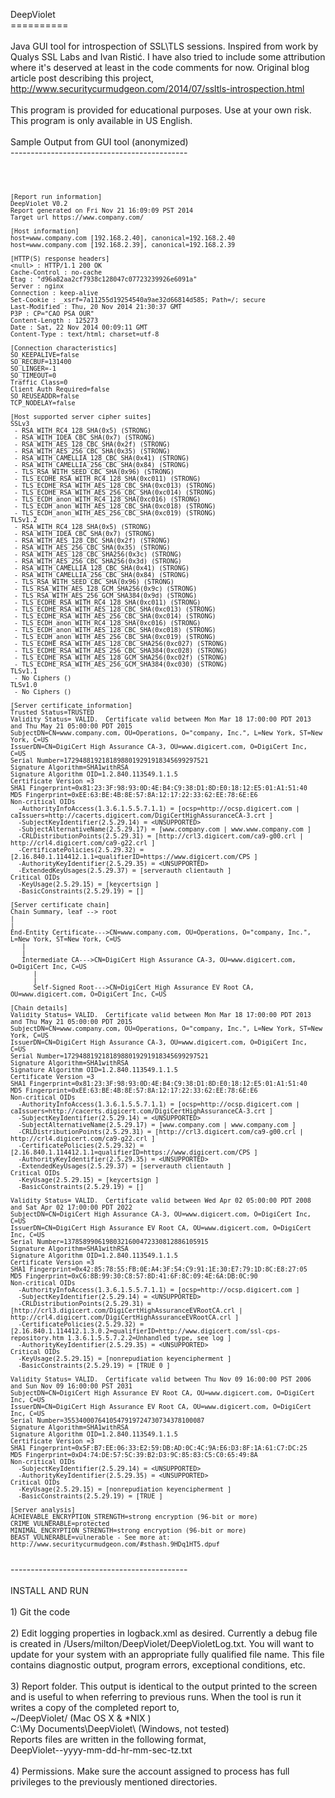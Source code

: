 DeepViolet<br/>
==========<br/>
<br/>
Java GUI tool for introspection of SSL\TLS sessions.  Inspired from work by Qualys SSL Labs and Ivan Ristić.  I have also tried to include some attribution where it's deserved at least in the code comments for now.  Original blog article post describing this project, http://www.securitycurmudgeon.com/2014/07/ssltls-introspection.html<br/>
<br/>
This program is provided for educational purposes.  Use at your own risk.  This program is only available in US English.<br/>
<br/>
Sample Output from GUI tool (anonymized)<br/>
--------------------------------------------<br/>
<br/>
<code>
	
	[Report run information]
	DeepViolet V0.2
	Report generated on Fri Nov 21 16:09:09 PST 2014
	Target url https://www.company.com/

	[Host information]
	host=www.company.com [192.168.2.40], canonical=192.168.2.40
	host=www.company.com [192.168.2.39], canonical=192.168.2.39

	[HTTP(S) response headers]
	<null> : HTTP/1.1 200 OK
	Cache-Control : no-cache
	Etag : "d96a82aa2cf7938c128047c07723239926e6091a"
	Server : nginx
	Connection : keep-alive
	Set-Cookie : _xsrf=7a11255d19254540a9ae32d66814d585; Path=/; secure
	Last-Modified : Thu, 20 Nov 2014 21:30:37 GMT
	P3P : CP="CAO PSA OUR"
	Content-Length : 125273
	Date : Sat, 22 Nov 2014 00:09:11 GMT
	Content-Type : text/html; charset=utf-8

	[Connection characteristics]
	SO_KEEPALIVE=false
	SO_RECBUF=131400
	SO_LINGER=-1
	SO_TIMEOUT=0
	Traffic Class=0
	Client Auth Required=false
	SO_REUSEADDR=false
	TCP_NODELAY=false

	[Host supported server cipher suites]
	SSLv3
	 - RSA_WITH_RC4_128_SHA(0x5) (STRONG)
	 - RSA_WITH_IDEA_CBC_SHA(0x7) (STRONG)
	 - RSA_WITH_AES_128_CBC_SHA(0x2f) (STRONG)
	 - RSA_WITH_AES_256_CBC_SHA(0x35) (STRONG)
	 - RSA_WITH_CAMELLIA_128_CBC_SHA(0x41) (STRONG)
	 - RSA_WITH_CAMELLIA_256_CBC_SHA(0x84) (STRONG)
	 - TLS_RSA_WITH_SEED_CBC_SHA(0x96) (STRONG)
	 - TLS_ECDHE_RSA_WITH_RC4_128_SHA(0xc011) (STRONG)
	 - TLS_ECDHE_RSA_WITH_AES_128_CBC_SHA(0xc013) (STRONG)
	 - TLS_ECDHE_RSA_WITH_AES_256_CBC_SHA(0xc014) (STRONG)
	 - TLS_ECDH_anon_WITH_RC4_128_SHA(0xc016) (STRONG)
	 - TLS_ECDH_anon_WITH_AES_128_CBC_SHA(0xc018) (STRONG)
	 - TLS_ECDH_anon_WITH_AES_256_CBC_SHA(0xc019) (STRONG)
	TLSv1.2
	 - RSA_WITH_RC4_128_SHA(0x5) (STRONG)
	 - RSA_WITH_IDEA_CBC_SHA(0x7) (STRONG)
	 - RSA_WITH_AES_128_CBC_SHA(0x2f) (STRONG)
	 - RSA_WITH_AES_256_CBC_SHA(0x35) (STRONG)
	 - RSA_WITH_AES_128_CBC_SHA256(0x3c) (STRONG)
	 - RSA_WITH_AES_256_CBC_SHA256(0x3d) (STRONG)
	 - RSA_WITH_CAMELLIA_128_CBC_SHA(0x41) (STRONG)
	 - RSA_WITH_CAMELLIA_256_CBC_SHA(0x84) (STRONG)
	 - TLS_RSA_WITH_SEED_CBC_SHA(0x96) (STRONG)
	 - TLS_RSA_WITH_AES_128_GCM_SHA256(0x9c) (STRONG)
	 - TLS_RSA_WITH_AES_256_GCM_SHA384(0x9d) (STRONG)
	 - TLS_ECDHE_RSA_WITH_RC4_128_SHA(0xc011) (STRONG)
	 - TLS_ECDHE_RSA_WITH_AES_128_CBC_SHA(0xc013) (STRONG)
	 - TLS_ECDHE_RSA_WITH_AES_256_CBC_SHA(0xc014) (STRONG)
	 - TLS_ECDH_anon_WITH_RC4_128_SHA(0xc016) (STRONG)
	 - TLS_ECDH_anon_WITH_AES_128_CBC_SHA(0xc018) (STRONG)
	 - TLS_ECDH_anon_WITH_AES_256_CBC_SHA(0xc019) (STRONG)
	 - TLS_ECDHE_RSA_WITH_AES_128_CBC_SHA256(0xc027) (STRONG)
	 - TLS_ECDHE_RSA_WITH_AES_256_CBC_SHA384(0xc028) (STRONG)
	 - TLS_ECDHE_RSA_WITH_AES_128_GCM_SHA256(0xc02f) (STRONG)
	 - TLS_ECDHE_RSA_WITH_AES_256_GCM_SHA384(0xc030) (STRONG)
	TLSv1.1
	 - No Ciphers ()
	TLSv1.0
	 - No Ciphers ()

	[Server certificate information]
	Trusted Status=TRUSTED
	Validity Status= VALID.  Certificate valid between Mon Mar 18 17:00:00 PDT 2013 and Thu May 21 05:00:00 PDT 2015
	SubjectDN=CN=www.company.com, OU=Operations, O="company, Inc.", L=New York, ST=New York, C=US
	IssuerDN=CN=DigiCert High Assurance CA-3, OU=www.digicert.com, O=DigiCert Inc, C=US
	Serial Number=17294881921818988019291918345699297521
	Signature Algorithm=SHA1withRSA
	Signature Algorithm OID=1.2.840.113549.1.1.5
	Certificate Version =3
	SHA1 Fingerprint=0x81:23:3F:98:93:0D:4E:B4:C9:38:D1:8D:E0:18:12:E5:01:A1:51:40
	MD5 Fingerprint=0xEE:63:BE:4B:8E:57:8A:12:17:22:33:62:EE:78:6E:E6
	Non-critical OIDs
	  -AuthorityInfoAccess(1.3.6.1.5.5.7.1.1) = [ocsp=http://ocsp.digicert.com | caIssuers=http://cacerts.digicert.com/DigiCertHighAssuranceCA-3.crt ]
	  -SubjectKeyIdentifier(2.5.29.14) = <UNSUPPORTED>
	  -SubjectAlternativeName(2.5.29.17) = [www.company.com | www.www.company.com ]
	  -CRLDistributionPoints(2.5.29.31) = [http://crl3.digicert.com/ca9-g00.crl | http://crl4.digicert.com/ca9-g22.crl ]
	  -CertificatePolicies(2.5.29.32) = [2.16.840.1.114412.1.1=qualifierID=https://www.digicert.com/CPS ]
	  -AuthorityKeyIdentifier(2.5.29.35) = <UNSUPPORTED>
	  -ExtendedKeyUsages(2.5.29.37) = [serverauth clientauth ]
	Critical OIDs
	  -KeyUsage(2.5.29.15) = [keycertsign ]
	  -BasicConstraints(2.5.29.19) = []

	[Server certificate chain]
	Chain Summary, leaf --> root
	|
	|
	End-Entity Certificate--->CN=www.company.com, OU=Operations, O="company, Inc.", L=New York, ST=New York, C=US
	   |
	   |
	   Intermediate CA--->CN=DigiCert High Assurance CA-3, OU=www.digicert.com, O=DigiCert Inc, C=US
	      |
	      |
	      Self-Signed Root--->CN=DigiCert High Assurance EV Root CA, OU=www.digicert.com, O=DigiCert Inc, C=US

	[Chain details]
	Validity Status= VALID.  Certificate valid between Mon Mar 18 17:00:00 PDT 2013 and Thu May 21 05:00:00 PDT 2015
	SubjectDN=CN=www.company.com, OU=Operations, O="company, Inc.", L=New York, ST=New York, C=US
	IssuerDN=CN=DigiCert High Assurance CA-3, OU=www.digicert.com, O=DigiCert Inc, C=US
	Serial Number=17294881921818988019291918345699297521
	Signature Algorithm=SHA1withRSA
	Signature Algorithm OID=1.2.840.113549.1.1.5
	Certificate Version =3
	SHA1 Fingerprint=0x81:23:3F:98:93:0D:4E:B4:C9:38:D1:8D:E0:18:12:E5:01:A1:51:40
	MD5 Fingerprint=0xEE:63:BE:4B:8E:57:8A:12:17:22:33:62:EE:78:6E:E6
	Non-critical OIDs
	  -AuthorityInfoAccess(1.3.6.1.5.5.7.1.1) = [ocsp=http://ocsp.digicert.com | caIssuers=http://cacerts.digicert.com/DigiCertHighAssuranceCA-3.crt ]
	  -SubjectKeyIdentifier(2.5.29.14) = <UNSUPPORTED>
	  -SubjectAlternativeName(2.5.29.17) = [www.company.com | www.company.com ]
	  -CRLDistributionPoints(2.5.29.31) = [http://crl3.digicert.com/ca9-g00.crl | http://crl4.digicert.com/ca9-g22.crl ]
	  -CertificatePolicies(2.5.29.32) = [2.16.840.1.114412.1.1=qualifierID=https://www.digicert.com/CPS ]
	  -AuthorityKeyIdentifier(2.5.29.35) = <UNSUPPORTED>
	  -ExtendedKeyUsages(2.5.29.37) = [serverauth clientauth ]
	Critical OIDs
	  -KeyUsage(2.5.29.15) = [keycertsign ]
	  -BasicConstraints(2.5.29.19) = []

	Validity Status= VALID.  Certificate valid between Wed Apr 02 05:00:00 PDT 2008 and Sat Apr 02 17:00:00 PDT 2022
	SubjectDN=CN=DigiCert High Assurance CA-3, OU=www.digicert.com, O=DigiCert Inc, C=US
	IssuerDN=CN=DigiCert High Assurance EV Root CA, OU=www.digicert.com, O=DigiCert Inc, C=US
	Serial Number=13785899061980321600472330812886105915
	Signature Algorithm=SHA1withRSA
	Signature Algorithm OID=1.2.840.113549.1.1.5
	Certificate Version =3
	SHA1 Fingerprint=0x42:85:78:55:FB:0E:A4:3F:54:C9:91:1E:30:E7:79:1D:8C:E8:27:05
	MD5 Fingerprint=0xC6:8B:99:30:C8:57:8D:41:6F:8C:09:4E:6A:DB:0C:90
	Non-critical OIDs
	  -AuthorityInfoAccess(1.3.6.1.5.5.7.1.1) = [ocsp=http://ocsp.digicert.com ]
	  -SubjectKeyIdentifier(2.5.29.14) = <UNSUPPORTED>
	  -CRLDistributionPoints(2.5.29.31) = [http://crl3.digicert.com/DigiCertHighAssuranceEVRootCA.crl | http://crl4.digicert.com/DigiCertHighAssuranceEVRootCA.crl ]
	  -CertificatePolicies(2.5.29.32) = [2.16.840.1.114412.1.3.0.2=qualifierID=http://www.digicert.com/ssl-cps-repository.htm 1.3.6.1.5.5.7.2.2=Unhandled type, see log ]
	  -AuthorityKeyIdentifier(2.5.29.35) = <UNSUPPORTED>
	Critical OIDs
	  -KeyUsage(2.5.29.15) = [nonrepudiation keyencipherment ]
	  -BasicConstraints(2.5.29.19) = [TRUE 0 ]

	Validity Status= VALID.  Certificate valid between Thu Nov 09 16:00:00 PST 2006 and Sun Nov 09 16:00:00 PST 2031
	SubjectDN=CN=DigiCert High Assurance EV Root CA, OU=www.digicert.com, O=DigiCert Inc, C=US
	IssuerDN=CN=DigiCert High Assurance EV Root CA, OU=www.digicert.com, O=DigiCert Inc, C=US
	Serial Number=3553400076410547919724730734378100087
	Signature Algorithm=SHA1withRSA
	Signature Algorithm OID=1.2.840.113549.1.1.5
	Certificate Version =3
	SHA1 Fingerprint=0x5F:B7:EE:06:33:E2:59:DB:AD:0C:4C:9A:E6:D3:8F:1A:61:C7:DC:25
	MD5 Fingerprint=0xD4:74:DE:57:5C:39:B2:D3:9C:85:83:C5:C0:65:49:8A
	Non-critical OIDs
	  -SubjectKeyIdentifier(2.5.29.14) = <UNSUPPORTED>
	  -AuthorityKeyIdentifier(2.5.29.35) = <UNSUPPORTED>
	Critical OIDs
	  -KeyUsage(2.5.29.15) = [nonrepudiation keyencipherment ]
	  -BasicConstraints(2.5.29.19) = [TRUE ]

	[Server analysis]
	ACHIEVABLE_ENCRYPTION_STRENGTH=strong encryption (96-bit or more)
	CRIME_VULNERABLE=protected
	MINIMAL_ENCRYPTION_STRENGTH=strong encryption (96-bit or more)
	BEAST_VULNERABLE=vulnerable - See more at: http://www.securitycurmudgeon.com/#sthash.9HDq1HT5.dpuf
</code>
--------------------------------------------<br/>
<br/>
INSTALL AND RUN<br/>
<br/>
1) Git the code<br/>
<br/>
2) Edit logging properties in logback.xml as desired.  Currently a debug file is created in /Users/milton/DeepViolet/DeepVioletLog.txt.  You will want to update for your system with an appropriate fully qualified file name.  This file contains diagnostic output, program errors, exceptional conditions, etc.<br/>
<br/>
3) Report folder.  This output is identical to the output printed to the screen and is useful to when referring to previous runs.  When the tool is run it writes a copy of the completed report to,<br/>
~/DeepViolet/ (Mac OS X & *NIX )<br/>
C:\My Documents\DeepViolet\ (Windows, not tested)<br/>
Reports files are written in the following format,<br/>
DeepViolet-<host>-yyyy-mm-dd-hr-mm-sec-tz.txt  <br/>
<br/>
4) Permissions.  Make sure the account assigned to process has full privileges to the previously mentioned directories.
<br/>
